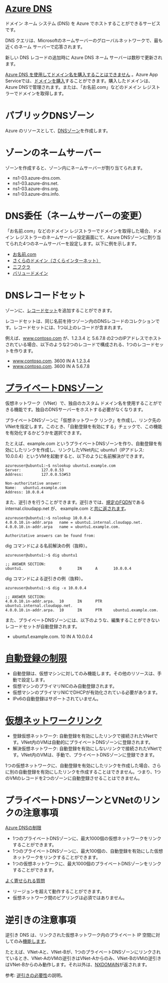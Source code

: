 # [Azure DNS](https://azure.microsoft.com/ja-jp/services/dns/)

ドメイン ネーム システム (DNS) を Azure でホストすることができるサービスです。

DNS クエリは、Microsoftのネームサーバーのグローバルネットワークで、最も近くのネーム サーバーで応答されます。

新しい DNS レコードの追加時に Azure DNS ネーム サーバーは数秒で更新されます。


[Azure DNS を使用してドメイン名を購入することはできません](https://docs.microsoft.com/ja-jp/azure/dns/dns-overview) 。Azure App Serviceでは、[ドメインを購入](https://docs.microsoft.com/ja-jp/azure/app-service/manage-custom-dns-buy-domain#buy-the-domain)することができます。購入したドメインは、Azure DNSで管理されます。または、「お名前.com」などのドメイン レジストラーでドメインを取得します。

# パブリックDNSゾーン

Azure のリソースとして、[DNSゾーン](https://docs.microsoft.com/ja-jp/azure/dns/dns-getstarted-portal)を作成します。

# ゾーンのネームサーバー

ゾーンを作成すると、ゾーン内にネームサーバーが割り当てられます。

- ns1-03.azure-dns.com.
- ns1-03.azure-dns.net.
- ns1-03.azure-dns.org.
- ns1-03.azure-dns.info.

# DNS委任（ネームサーバーの変更）

「お名前.com」などのドメイン レジストラーでドメインを取得した場合、ドメイン レジストラーのネームサーバー設定画面にて、Azure DNSゾーンに割り当てられた4つのネームサーバーを設定します。以下に例を示します。

- [お名前.com](https://www.onamae.com/guide/p/67)
- [さくらのドメイン（さくらインターネット）](https://help.sakura.ad.jp/206205831/)
- [ニフクラ](https://hosting.nifcloud.com/manual_detail/889/)
- [バリュードメイン](https://www.value-domain.com/userguide/manual/modns/)

# DNSレコードセット

ゾーンに、[レコードセット](https://docs.microsoft.com/ja-jp/azure/dns/dns-zones-records#record-sets)を追加することができます。

レコードセットは、同じ名前を持つゾーン内のDNSレコードのコレクションです。レコードセットには、1つ以上のレコードが含まれます。

例えば、www.contoso.com が、1.2.3.4 と 5.6.7.8 の2つのIPアドレスでホストされている場合、以下のような2つのレコードで構成される、1つのレコードセットを作ります。

- www.contoso.com. 3600 IN A 1.2.3.4
- www.contoso.com. 3600 IN A 5.6.7.8

# [プライベートDNSゾーン](https://docs.microsoft.com/ja-jp/azure/dns/dns-overview#customizable-virtual-networks-with-private-domains)

仮想ネットワーク（VNet）で、独自のカスタム ドメイン名を使用することができる機能です。独自のDNSサーバーをホストする必要がなくなります。

プライベートDNSゾーンに「仮想ネットワーク リンク」を作成し、リンク先のVNetを指定します。このとき、「自動登録を有効にする」チェックで、この機能を有効化するかどうかを選択できます。

たとえば、example.com というプライベートDNSゾーンを作り、自動登録を有効にしたリンクを作成し、リンクしたVNet内に ubuntu1（IPアドレス: 10.0.0.4）というVMを起動すると、以下のように名前解決ができます。

```
azureuser@ubuntu1:~$ nslookup ubuntu1.example.com
Server:         127.0.0.53
Address:        127.0.0.53#53

Non-authoritative answer:
Name:   ubuntu1.example.com
Address: 10.0.0.4
```

また、逆引きを行うことができます。逆引きでは、[規定のFQDN](https://docs.microsoft.com/ja-jp/azure/dns/dns-faq-private#will-dns-resolution-by-using-the-default-fqdn-internalcloudappnet-still-work-even-when-a-private-zone-for-example-privatecontosocom-is-linked-to-a-virtual-network)である internal.cloudapp.net が、 example.com と[共に返されます](https://docs.microsoft.com/ja-jp/azure/virtual-network/virtual-networks-name-resolution-for-vms-and-role-instances#reverse-dns-considerations)。

```
azureuser@ubuntu1:~$ nslookup 10.0.0.4
4.0.0.10.in-addr.arpa   name = ubuntu1.internal.cloudapp.net.
4.0.0.10.in-addr.arpa   name = ubuntu1.example.com.

Authoritative answers can be found from:
```

dig コマンドによる名前解決の例（抜粋）。

```
azureuser@ubuntu1:~$ dig ubuntu1

;; ANSWER SECTION:
ubuntu1.                0       IN      A       10.0.0.4
```

dig コマンドによる逆引きの例（抜粋）。

```
azureuser@ubuntu1:~$ dig -x 10.0.0.4

;; ANSWER SECTION:
4.0.0.10.in-addr.arpa.  10      IN      PTR     ubuntu1.internal.cloudapp.net.
4.0.0.10.in-addr.arpa.  10      IN      PTR     ubuntu1.example.com.

```

また、プライベートDNSゾーンには、以下のような、編集することができないレコードセットが自動登録されます。

- ubuntu1.example.com. 10 IN A 10.0.0.4

# [自動登録の制限](https://docs.microsoft.com/ja-jp/azure/dns/private-dns-autoregistration#restrictions)

- 自動登録は、仮想マシンに対してのみ機能します。その他のリソースは、手動で設定します。
- 仮想マシンのプライマリNICのみ自動登録されます。
- 仮想マシンのプライマリNICでDHCPが有効化されている必要があります。
- IPv6の自動登録はサポートされていません。

# [仮想ネットワークリンク](https://docs.microsoft.com/ja-jp/azure/dns/private-dns-virtual-network-links)

- 登録仮想ネットワーク: 自動登録を有効にしたリンクで接続されたVNetです。VNet内のVMは自動的にプライベートDNSゾーンに登録されます。
- 解決仮想ネットワーク: 自動登録を有効にしないリンクで接続されたVNetです。VNet内のVMは、手動で、プライベートDNSゾーンに登録できます。

1つの仮想ネットワークに、自動登録を有効にしたリンクを作成した場合、さらに別の自動登録を有効にしたリンクを作成することはできません。つまり、1つのVMのレコードを2つのゾーンに自動登録させることはできません。

# プライベートDNSゾーンとVNetのリンクの注意事項

[Azure DNSの制限](https://docs.microsoft.com/en-us/azure/azure-resource-manager/management/azure-subscription-service-limits#azure-dns-limits)


- 1つのプライベートDNSゾーンに、最大1000個の仮想ネットワークをリンクすることができます。
- 1つのプライベートDNSゾーンに、最大100個の、自動登録を有効にした仮想ネットワークをリンクすることができます。
- 1つの仮想ネットワークに、最大1000個のプライベートDNSゾーンをリンクすることができます。

[よく寄せられる質問](https://docs.microsoft.com/ja-jp/azure/dns/dns-faq-private#will-azure-private-dns-zones-work-across-azure-regions)

- リージョンを超えて動作することができます。
- 仮想ネットワーク間のピアリングは必須ではありません。

# 逆引きの注意事項

逆引き DNS は、リンクされた仮想ネットワーク内のプライベート IP 空間に対してのみ[機能します](https://docs.microsoft.com/ja-jp/azure/dns/private-dns-overview#other-considerations)。

たとえば、VNet-Aと、VNet-Bが、1つのプライベートDNSゾーンにリンクされているとき、VNet-AのVMの逆引きはVNet-Aからのみ、VNet-BのVMの逆引きはVNet-Bからのみ動作します。それ以外は、[NXDOMAIN](https://jprs.jp/glossary/index.php?ID=0187)が返されます。

参考: [逆引きの必要性](https://www.atmarkit.co.jp/fnetwork/dnstips/006.html)の説明。

